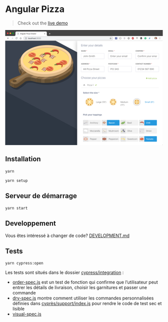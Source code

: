 # Angular Pizza  

> Check out the [live demo](https://toddmotto.com/angular-pizza-creator/)

![Pizza](pizza.png)

## Installation

```shell
yarn
```

```shell
yarn setup
```

## Serveur de démarrage

```shell
yarn start
```

## Developpement

Vous êtes intéressé à changer de code?  [DEVELOPMENT.md](DEVELOPMENT.md)

[renovate-badge]: https://img.shields.io/badge/renovate-app-blue.svg
[renovate-app]: https://renovateapp.com/

## Tests

```shell
yarn cypress:open
```

Les tests sont situés dans le dossier [cypress/integration](cypress/integration) :

- [order-spec.js](cypress/integration/order-spec.js) est un test de fonction qui confirme que l’utilisateur peut entrer les détails de livraison, choisir les garnitures et passer une commande
- [dry-spec.js](cypress/integration/dry-spec.js) montre comment utiliser les commandes personnalisées définies dans [cyprès/support/index.js](cyprès/support/index.js) pour rendre le code de test sec et lisible
- [visual-spec.js](cypress/integration/visual-spec.js) 





